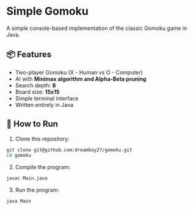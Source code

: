 # Simple Gomoku

A simple console-based implementation of the classic Gomoku game in Java.

## 📦 Features

- Two-player Gomoku (X - Human vs O - Computer)
- AI with **Minimax algorithm and Alpha-Beta pruning**
- Search depth: **8**
- Board size: **15x15**
- Simple terminal interface
- Written entirely in Java

## 🚀 How to Run

1. Clone this repository:

```bash
git clone git@github.com:dreamboy27/gomoku.git
cd gomoku
```

2. Compile the program:

```bash
javac Main.java
```

3. Run the program:

```bash
java Main
```
